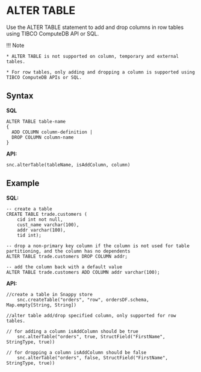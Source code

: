 # ALTER TABLE

Use the ALTER TABLE statement to add and drop columns in row tables using TIBCO ComputeDB API or SQL.

!!! Note

	* ALTER TABLE is not supported on column, temporary and external tables.

	* For row tables, only adding and dropping a column is supported using TIBCO ComputeDB APIs or SQL.

## Syntax

**SQL**
```pre
ALTER TABLE table-name
{
  ADD COLUMN column-definition |
  DROP COLUMN column-name
}
```

**API:**
```pre
snc.alterTable(tableName, isAddColumn, column)
```

## Example

**SQL:**

```pre
-- create a table
CREATE TABLE trade.customers (
    cid int not null,
    cust_name varchar(100),
    addr varchar(100),
    tid int);

-- drop a non-primary key column if the column is not used for table partitioning, and the column has no dependents
ALTER TABLE trade.customers DROP COLUMN addr;

-- add the column back with a default value
ALTER TABLE trade.customers ADD COLUMN addr varchar(100);
```

**API:**

```pre
//create a table in Snappy store
	snc.createTable("orders", "row", ordersDF.schema, Map.empty[String, String])

//alter table add/drop specified column, only supported for row tables.

// for adding a column isAddColumn should be true
	snc.alterTable("orders", true, StructField("FirstName", StringType, true))

// for dropping a column isAddColumn should be false
	snc.alterTable("orders", false, StructField("FirstName", StringType, true))
```
